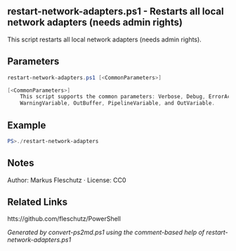 ## restart-network-adapters.ps1 - Restarts all local network adapters (needs admin rights)

This script restarts all local network adapters (needs admin rights).

## Parameters
```powershell
restart-network-adapters.ps1 [<CommonParameters>]

[<CommonParameters>]
    This script supports the common parameters: Verbose, Debug, ErrorAction, ErrorVariable, WarningAction, 
    WarningVariable, OutBuffer, PipelineVariable, and OutVariable.
```

## Example
```powershell
PS>./restart-network-adapters
```

## Notes
Author: Markus Fleschutz · License: CC0

## Related Links
htts://github.com/fleschutz/PowerShell

*Generated by convert-ps2md.ps1 using the comment-based help of restart-network-adapters.ps1*
